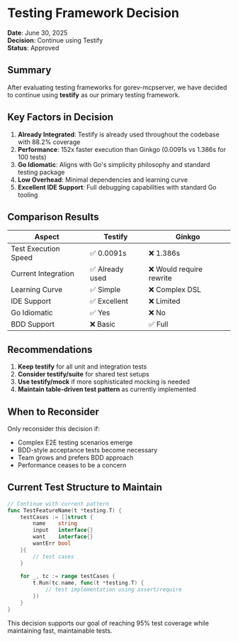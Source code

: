# Testing Framework Decision

**Date**: June 30, 2025  
**Decision**: Continue using Testify  
**Status**: Approved

## Summary

After evaluating testing frameworks for gorev-mcpserver, we have decided to continue using **testify** as our primary testing framework.

## Key Factors in Decision

1. **Already Integrated**: Testify is already used throughout the codebase with 88.2% coverage
2. **Performance**: 152x faster execution than Ginkgo (0.0091s vs 1.386s for 100 tests)
3. **Go Idiomatic**: Aligns with Go's simplicity philosophy and standard testing package
4. **Low Overhead**: Minimal dependencies and learning curve
5. **Excellent IDE Support**: Full debugging capabilities with standard Go tooling

## Comparison Results

| Aspect | Testify | Ginkgo |
|--------|---------|---------|
| Test Execution Speed | ✅ 0.0091s | ❌ 1.386s |
| Current Integration | ✅ Already used | ❌ Would require rewrite |
| Learning Curve | ✅ Simple | ❌ Complex DSL |
| IDE Support | ✅ Excellent | ❌ Limited |
| Go Idiomatic | ✅ Yes | ❌ No |
| BDD Support | ❌ Basic | ✅ Full |

## Recommendations

1. **Keep testify** for all unit and integration tests
2. **Consider testify/suite** for shared test setups
3. **Use testify/mock** if more sophisticated mocking is needed
4. **Maintain table-driven test pattern** as currently implemented

## When to Reconsider

Only reconsider this decision if:
- Complex E2E testing scenarios emerge
- BDD-style acceptance tests become necessary
- Team grows and prefers BDD approach
- Performance ceases to be a concern

## Current Test Structure to Maintain

```go
// Continue with current pattern
func TestFeatureName(t *testing.T) {
    testCases := []struct {
        name    string
        input   interface{}
        want    interface{}
        wantErr bool
    }{
        // test cases
    }
    
    for _, tc := range testCases {
        t.Run(tc.name, func(t *testing.T) {
            // test implementation using assert/require
        })
    }
}
```

This decision supports our goal of reaching 95% test coverage while maintaining fast, maintainable tests.